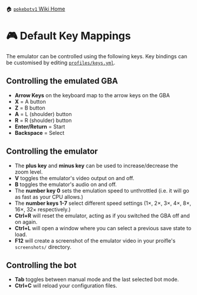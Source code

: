🏠 [`pokebotv1` Wiki Home](../Readme.md)

# 🎮 Default Key Mappings

The emulator can be controlled using the following keys. Key bindings
can be customised by editing [`profiles/keys.yml`](../../modules/config/templates/keys.yml).

## Controlling the emulated GBA

- **Arrow Keys** on the keyboard map to the arrow keys on the GBA
- **X** = A button
- **Z** = B button
- **A** = L (shoulder) button
- **R** = R (shoulder) button
- **Enter/Return** = Start
- **Backspace** = Select


## Controlling the emulator

- The **plus key** and **minus key** can be used to increase/decrease the zoom level.
- **V** toggles the emulator's video output on and off.
- **B** toggles the emulator's audio on and off.
- The **number key 0** sets the emulation speed to unthrottled (i.e. it will go as fast as your CPU allows.)
- The **number keys 1-7** select different speed settings (1×, 2×, 3×, 4×, 8×, 16×, 32× respectively.)
- **Ctrl+R** will reset the emulator, acting as if you switched the GBA off and on again.
- **Ctrl+L** will open a window where you can select a previous save state to load.
- **F12** will create a screenshot of the emulator video in your proifle's `screenshots/` directory.


## Controlling the bot

- **Tab** toggles between manual mode and the last selected bot mode.
- **Ctrl+C** will reload your configuration files.
